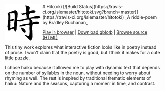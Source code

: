<img src="Hitotoki.materials/Small Cover.png" align="left" />
# Hitotoki [![Build Status](https://travis-ci.org/islemaster/hitotoki.svg?branch=master)](https://travis-ci.org/islemaster/hitotoki)
_A riddle-poem by Bradley Buchanan_

[Play in browser](http://islemaster.github.io/hitotoki/play.html) | [Download gblorb](http://islemaster.github.io/hitotoki/Hitotoki.gblorb) | [Browse source (HTML)](http://islemaster.github.io/hitotoki/source.html)

This tiny work explores what interactive fiction looks like in poetry instead of prose.  I won't claim that the poetry is good, but I think it makes for a cute little puzzle.

I chose haiku because it allowed me to play with dynamic text that depends on the number of syllables in the noun, without needing to worry about rhyming as well.  The rest is inspired by traditional thematic elements of haiku: Nature and the seasons, capturing a moment in time, and contrast.
